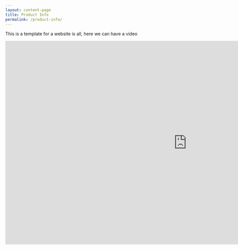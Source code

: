 ```yaml
---
layout: content-page
title: Product Info
permalink: /product-info/
---
```

This is a template for a website is all, here we can have a video

<iframe title="Digimap for schools" width="1140" height="641" src="https://www.youtube.com/embed/ScMzIvxBSi4?feature=oembed" frameborder="0" allow="accelerometer; autoplay; encrypted-media; gyroscope; picture-in-picture" allowfullscreen></iframe>
